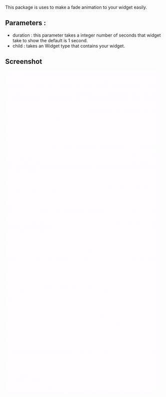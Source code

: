 This package is uses to make a fade animation to your widget easily.

## Parameters :

- duration : this parameter takes a integer number of seconds that widget take to show the default
  is 1 second.
- child : takes an Widget type that contains your widget.

## Screenshot

<img src="https://github.com/Moaaz-Mohammed/FadingAnimation/blob/master/lib/preview.gif?raw=true" >